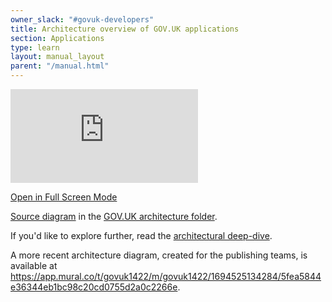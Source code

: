 ```yaml
---
owner_slack: "#govuk-developers"
title: Architecture overview of GOV.UK applications
section: Applications
type: learn
layout: manual_layout
parent: "/manual.html"
---
```


[//]: # (1 - Visit https://app.diagrams.net/#G1qTEpv2kCzghqZpUF86UyQj4o0dZ97gTm)
[//]: # (2 - File > Embed > IFrame...)
[//]: # (3 - Uncheck Edit / Layers / Tags)
[//]: # (4 - Create)
[//]: # (5 - Copy the snippet and paste below, replacing the inline style attribute with class="architecture-diagram")

<iframe frameborder="0" class="architecture-diagram" src="https://viewer.diagrams.net/?highlight=0000ff&nav=1&title=GOV.UK%20Logical%20architecture%20diagram#Uhttps%3A%2F%2Fdrive.google.com%2Fuc%3Fid%3D1qTEpv2kCzghqZpUF86UyQj4o0dZ97gTm%26export%3Ddownload"></iframe>

[Open in Full Screen Mode](https://viewer.diagrams.net/?tags=%7B%7D&highlight=0000ff&edit=https%3A%2F%2Fapp.diagrams.net%2F%23G1qTEpv2kCzghqZpUF86UyQj4o0dZ97gTm&layers=1&nav=1&title=GOV.UK%20Logical%20architecture%20diagram#Uhttps%3A%2F%2Fdrive.google.com%2Fuc%3Fid%3D1qTEpv2kCzghqZpUF86UyQj4o0dZ97gTm%26export%3Ddownload)

[Source diagram][src] in the [GOV.UK architecture folder][arch-folder].

If you'd like to explore further, read the [architectural deep-dive](/manual/architecture-deep-dive.html).

A more recent architecture diagram, created for the publishing teams, is available at <https://app.mural.co/t/govuk1422/m/govuk1422/1694525134284/5fea5844e36344eb1bc98c20cd0755d2a0c2266e>.

[src]: https://drive.google.com/open?id=1qTEpv2kCzghqZpUF86UyQj4o0dZ97gTm
[arch-folder]: https://drive.google.com/drive/folders/1xIjPkD_MSKMR65FbDAb-ToXy2GmBcaJ5
